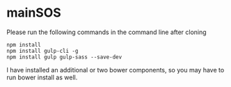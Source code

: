 # mainSOS

Please run the following commands in the command line after cloning
    
    npm install
    npm install gulp-cli -g
    npm install gulp gulp-sass --save-dev
    
 I have installed an additional or two bower components, so you may have to run bower install as well.
